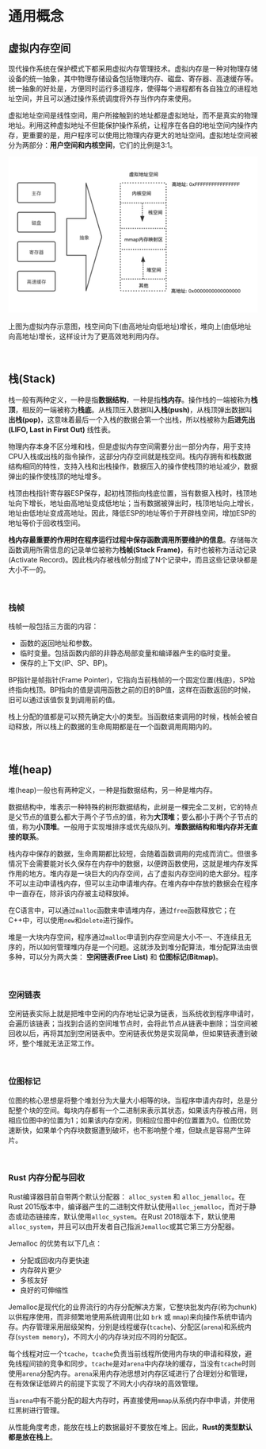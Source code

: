 # 通用概念

## 虚拟内存空间

现代操作系统在保护模式下都采用虚拟内存管理技术。虚拟内存是一种对物理存储设备的统一抽象，其中物理存储设备包括物理内存、磁盘、寄存器、高速缓存等。统一抽象的好处是，方便同时运行多道程序，使得每个进程都有各自独立的进程地址空间，并且可以通过操作系统调度将外存当作内存来使用。

虚拟地址空间是线性空间，用户所接触到的地址都是虚拟地址，而不是真实的物理地址。利用这种虚拟地址不但能保护操作系统，让程序在各自的地址空间内操作内存，更重要的是，用户程序可以使用比物理内存更大的地址空间。虚拟地址空间被分为两部分：**用户空间和内核空间**，它们的比例是3:1。

![虚拟地址空间](./imgs/虚拟内存空间.png)

上图为虚拟内存示意图，栈空间向下(由高地址向低地址)增长，堆向上(由低地址向高地址)增长，这样设计为了更高效地利用内存。

&nbsp;

## 栈(Stack)

栈一般有两种定义，一种是指**数据结构**，一种是指**栈内存**。操作栈的一端被称为**栈顶**，相反的一端被称为**栈底**。从栈顶压入数据叫**入栈(push)**，从栈顶弹出数据叫**出栈(pop)**，这意味着最后一个入栈的数据会第一个出栈，所以栈被称为**后进先出(LIFO, Last in First Out)** 线性表。

物理内存本身不区分堆和栈，但是虚拟内存空间需要分出一部分内存，用于支持CPU入栈或出栈的指令操作，这部分内存空间就是栈空间。栈内存拥有和栈数据结构相同的特性，支持入栈和出栈操作，数据压入的操作使栈顶的地址减少，数据弹出的操作使栈顶的地址增多。

栈顶由栈指针寄存器ESP保存，起初栈顶指向栈底位置，当有数据入栈时，栈顶地址向下增长，地址由高地址变成低地址；当有数据被弹出时，栈顶地址向上增长，地址由低地址变成高地址。因此，降低ESP的地址等价于开辟栈空间，增加ESP的地址等价于回收栈空间。

**栈内存最重要的作用时在程序运行过程中保存函数调用所要维护的信息**。存储每次函数调用所需信息的记录单位被称为**栈帧(Stack Frame)**，有时也被称为活动记录(Activate Record)。因此栈内存被栈帧分割成了N个记录中，而且这些记录块都是大小不一的。

&nbsp;

### 栈帧

栈帧一般包括三方面的内容：

* 函数的返回地址和参数。
* 临时变量。包括函数内部的非静态局部变量和编译器产生的临时变量。
* 保存的上下文(IP、SP、BP)。

BP指针是帧指针(Frame Pointer)，它指向当前栈帧的一个固定位置(栈底)，SP始终指向栈顶。BP指向的值是调用函数之前的旧的BP值，这样在函数返回的时候，旧可以通过该值恢复到调用前的值。

栈上分配的值都是可以预先确定大小的类型。当函数结束调用的时候，栈帧会被自动释放，所以栈上的数据的生命周期都是在一个函数调用周期内的。

&nbsp;

## 堆(heap)

堆(heap)一般也有两种定义，一种是指数据结构，另一种是堆内存。

数据结构中，堆表示一种特殊的树形数据结构，此树是一棵完全二叉树，它的特点是父节点的值要么都大于两个子节点的值，称为**大顶堆**；要么都小于两个子节点的值，称为**小顶堆**。一般用于实现堆排序或优先级队列。**堆数据结构和堆内存并无直接的联系**。

栈内存中保存的数据，生命周期都比较短，会随着函数调用的完成而消亡。但很多情况下会需要能对长久保存在内存中的数据，以便跨函数使用，这就是堆内存发挥作用的地方。堆内存是一块巨大的内存空间，占了虚拟内存空间的绝大部分。程序不可以主动申请栈内存，但可以主动申请堆内存。在堆内存中存放的数据会在程序中一直存在，除非该内存被主动释放掉。

在C语言中，可以通过`malloc`函数来申请堆内存，通过`free`函数释放它；在C++中，可以使用`new`和`delete`进行操作。

堆是一大块内存空间，程序通过`malloc`申请到内存空间是大小不一、不连续且无序的，所以如何管理堆内存是一个问题。这就涉及到堆分配算法，堆分配算法由很多种，可以分为两大类： **空闲链表(Free List)** 和 **位图标记(Bitmap)**。

&nbsp;

### 空闲链表

空闲链表实际上就是把堆中空闲的内存地址记录为链表，当系统收到程序申请时，会遍历该链表；当找到合适的空间堆节点时，会将此节点从链表中删除；当空间被回收以后，再将其加到空闲链表中。空闲链表优势是实现简单，但如果链表遭到破坏，整个堆就无法正常工作。

&nbsp;

### 位图标记

位图的核心思想是将整个堆划分为大量大小相等的块。当程序申请内存时，总是分配整个块的空间。每块内存都有一个二进制来表示其状态，如果该内存被占用，则相应位图中的位置为1；如果该内存空闲，则相应位图中的位置置为0。位图优势速断快，如果单个内存块数据遭到破坏，也不影响整个堆，但缺点是容易产生碎片。

&nbsp;

### Rust 内存分配与回收

Rust编译器目前自带两个默认分配器： `alloc_system` 和 `alloc_jemalloc`。在Rust 2015版本中，编译器产生的二进制文件默认使用`alloc_jemalloc`，而对于静态或动态链接库，默认使用`alloc_system`。在Rust 2018版本下，默认使用 `alloc_system`，并且可以由开发者自己指派`Jemalloc`或其它第三方分配器。

Jemalloc 的优势有以下几点：

* 分配或回收内存更快速
* 内存碎片更少
* 多核友好
* 良好的可伸缩性

Jemalloc是现代化的业界流行的内存分配解决方案，它整块批发内存(称为chunk)以供程序使用，而非频繁地使用系统调用(比如 `brk` 或 `mmap`)来向操作系统申请内存。内存管理采用层级架构，分别是线程缓存(`tcache`)、分配区(`arena`)和系统内存(`system memory`)，不同大小的内存块对应不同的分配区。

每个线程对应一个`tcache`，`tcache`负责当前线程所使用内存块的申请和释放，避免线程间锁的竞争和同步。`tcache`是对`arena`中内存块的缓存，当没有`tcache`时则使用`arena`分配内存。`arena`采用内存池思想对内存区域进行了合理划分和管理，在有效保证低碎片的前提下实现了不同大小内存块的高效管理。

当`arena`中有不能分配的超大内存时，再直接使用`mmap`从系统内存中申请，并使用红黑树进行管理。

从性能角度考虑，能放在栈上的数据最好不要放在堆上。因此，**Rust的类型默认都是放在栈上**。
